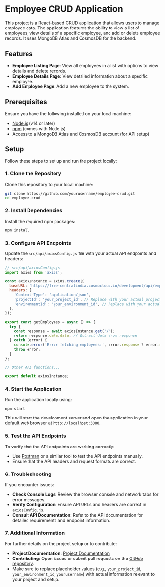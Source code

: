 # Employee CRUD Application

This project is a React-based CRUD application that allows users to manage employee data. The application features the ability to view a list of employees, view details of a specific employee, and add or delete employee records. It uses MongoDB Atlas and CosmosDB for the backend.

## Features

- **Employee Listing Page**: View all employees in a list with options to view details and delete records.
- **Employee Details Page**: View detailed information about a specific employee.
- **Add Employee Page**: Add a new employee to the system.

## Prerequisites

Ensure you have the following installed on your local machine:

- [Node.js](https://nodejs.org/) (v14 or later)
- [npm](https://www.npmjs.com/get-npm) (comes with Node.js)
- Access to a MongoDB Atlas and CosmosDB account (for API setup)

## Setup

Follow these steps to set up and run the project locally:

### 1. Clone the Repository

Clone this repository to your local machine:

```bash
git clone https://github.com/yourusername/employee-crud.git
cd employee-crud
```

### 2. Install Dependencies

Install the required npm packages:

```bash
npm install
```

### 3. Configure API Endpoints

Update the `src/api/axiosConfig.js` file with your actual API endpoints and headers:

```javascript
// src/api/axiosConfig.js
import axios from 'axios';

const axiosInstance = axios.create({
  baseURL: 'https://free-centralindia.cosmocloud.io/development/api/employeedb', // Replace with your API URL
  headers: {
    'Content-Type': 'application/json',
    'projectId': 'your_project_id', // Replace with your actual projectId
    'environmentId': 'your_environment_id', // Replace with your actual environmentId
  },
});

export const getEmployees = async () => {
  try {
    const response = await axiosInstance.get('/');
    return response.data.data; // Extract data from response
  } catch (error) {
    console.error('Error fetching employees:', error.response ? error.response.data : error.message);
    throw error;
  }
};

// Other API functions...

export default axiosInstance;
```

### 4. Start the Application

Run the application locally using:

```bash
npm start
```

This will start the development server and open the application in your default web browser at `http://localhost:3000`.

### 5. Test the API Endpoints

To verify that the API endpoints are working correctly:

- Use [Postman](https://www.postman.com/) or a similar tool to test the API endpoints manually.
- Ensure that the API headers and request formats are correct.

### 6. Troubleshooting

If you encounter issues:

- **Check Console Logs**: Review the browser console and network tabs for error messages.
- **Verify Configuration**: Ensure API URLs and headers are correct in `axiosConfig.js`.
- **Consult API Documentation**: Refer to the API documentation for detailed requirements and endpoint information.

### 7. Additional Information

For further details on the project setup or to contribute:

- **Project Documentation**: [Project Documentation](https://docs.cosmocloud.io)
- **Contributing**: Open issues or submit pull requests on the [GitHub repository](https://github.com/yourusername/employee-crud).
- Make sure to replace placeholder values (e.g., `your_project_id`, `your_environment_id`, `yourusername`) with actual information relevant to your project and setup.

